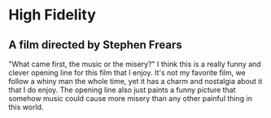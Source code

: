 # High Fidelity
## A film directed by Stephen Frears
"What came first, the music or the misery?"
I think this is a really funny and clever opening line for this film that I enjoy. 
It's not my favorite film, we follow a whiny man the whole time, yet it has a charm and nostalgia about it 
that I do enjoy. The opening line also just paints a funny picture that somehow music could cause more 
misery than any other painful thing in this world. 
